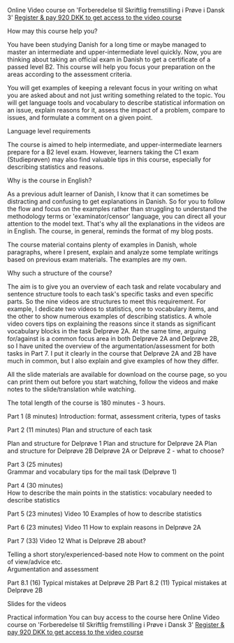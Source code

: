 Online Video course on 'Forberedelse til Skriftlig fremstilling i Prøve i Dansk 3'
<a class="btn" href="https://elenasokolova.podia.com/online-forberedelse-til-skriftlig-fremstilling-i-prove-i-dansk-3/buy"> Register & pay 920 DKK to get access to the video course</a>

How may this course help you?

You have been studying Danish for a long time or maybe managed to master an intermediate and upper-intermediate level quickly. Now, you are thinking about taking an official exam in Danish to get a certificate of a passed level B2. This course will help you focus your preparation on the areas according to the assessment criteria. 

You will get examples of keeping a relevant focus in your writing on what you are asked about and not just writing something related to the topic. You will get language tools and vocabulary to describe statistical information on an issue, explain reasons for it, assess the impact of a problem, compare to issues, and formulate a comment on a given point. 

Language level requirements

The course is aimed to help intermediate, and upper-intermediate learners prepare for a B2 level exam. However, learners taking the C1 exam (Studieprøven) may also find valuable tips in this course, especially for describing statistics and reasons. 

Why is the course in English?

As a previous adult learner of Danish, I know that it can sometimes be distracting and confusing to get explanations in Danish. So for you to follow the flow and focus on the examples rather than struggling to understand the methodology terms or 'examinator/censor' language, you can direct all your attention to the model text. That's why all the explanations in the videos are in English. The course, in general, reminds the format of my blog posts. 

The course material contains plenty of examples in Danish, whole paragraphs, where I present, explain and analyze some template writings based on previous exam materials. The examples are my own. 

Why such a structure of the course?

The aim is to give you an overview of each task and relate vocabulary and sentence structure tools to each task's specific tasks and even specific parts. So the nine videos are structures to meet this requirement. For example, I dedicate two videos to statistics, one to vocabulary items, and the other to show numerous examples of describing statistics. A whole video covers tips on explaining the reasons since it stands as significant vocabulary blocks in the task Delprøve 2A. At the same time, arguing for/against is a common focus area in both Delprøve 2A and Delprøve 2B, so I have united the overview of the argumentation/assessment for both tasks in Part 7. 
I put it clearly in the course that Delprøve 2A and 2B have much in common, but I also explain and give examples of how they differ. 

All the slide materials are available for download on the course page, so you can print them out before you start watching, follow the videos and make notes to the slide/translation while watching. 

The total length of the course is 180 minutes - 3 hours. 

Part 1 (8 minutes) Introduction: format, assessment criteria, types of tasks

Part 2 (11 minutes)
Plan and structure of each task 

Plan and structure for Delprøve 1
Plan and structure for Delprøve 2A
Plan and structure for Delprøve 2B
Delprøve 2A or Delprøve 2 - what to choose?

Part 3 (25 minutes) 	
Grammar and vocabulary tips for the mail task (Delprøve 1)

Part 4 (30 minutes) 	
How to describe the main points in the statistics: vocabulary needed to describe statistics

Part 5 (23 minutes)
Video 10	Examples of how to describe statistics

Part 6 (23 minutes)
Video 11	How to explain reasons in Delprøve 2A

Part 7 (33)
Video 12 	What is Delprøve 2B about?
 
Telling a short story/experienced-based note
How to comment on the point of view/advice etc.       
Argumentation and assessment

Part 8.1 (16) Typical mistakes at Delprøve 2B
Part 8.2 (11) Typical mistakes at Delprøve 2B

Slides for the videos

Practical information
You can buy access to the course here Online Video course on 'Forberedelse til Skriftlig fremstilling i Prøve i Dansk 3'
<a class="btn" href="https://elenasokolova.podia.com/online-forberedelse-til-skriftlig-fremstilling-i-prove-i-dansk-3/buy"> Register & pay 920 DKK to get access to the video course</a>  


